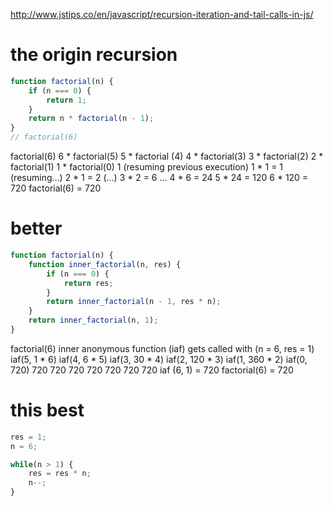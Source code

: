 http://www.jstips.co/en/javascript/recursion-iteration-and-tail-calls-in-js/

# the origin recursion
```javascript
function factorial(n) {
    if (n === 0) {
        return 1;
    }
    return n * factorial(n - 1);
}
// factorial(6)
```

factorial(6)
6 * factorial(5)
5 * factorial (4)
4 * factorial(3)
3 * factorial(2)
2 * factorial(1)
1 * factorial(0)
1
(resuming previous execution) 1 * 1 = 1
(resuming…) 2 * 1 = 2
(…) 3 * 2 = 6
… 4 * 6 = 24
5 * 24 = 120
6 * 120 = 720
factorial(6) = 720

# better 
```javascript
function factorial(n) {
    function inner_factorial(n, res) {
        if (n === 0) {
            return res;
        }
        return inner_factorial(n - 1, res * n);
    }
    return inner_factorial(n, 1);
}
```


factorial(6)
inner anonymous function (iaf) gets called with (n = 6, res = 1)
iaf(5, 1 * 6)
iaf(4, 6 * 5)
iaf(3, 30 * 4)
iaf(2, 120 * 3)
iaf(1, 360 * 2)
iaf(0, 720)
720
720
720
720
720
720
720
iaf (6, 1) = 720
factorial(6) = 720

# this best 
```javascript
res = 1;
n = 6;

while(n > 1) {
    res = res * n;
    n--;
}
```
